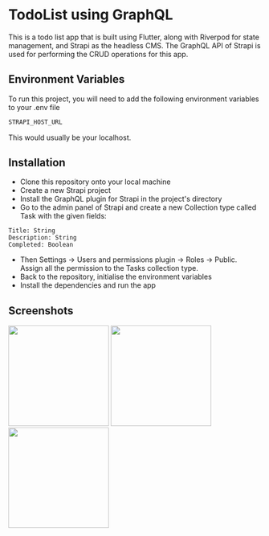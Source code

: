 
# TodoList using GraphQL

This is a todo list app that is built using Flutter, along with Riverpod for state management, and Strapi as the headless CMS. The GraphQL API of Strapi is used for performing the CRUD operations for this app.



## Environment Variables

To run this project, you will need to add the following environment variables to your .env file

```bash
STRAPI_HOST_URL
```
This would usually be your localhost.



## Installation

- Clone this repository onto your local machine
- Create a new Strapi project
- Install the GraphQL plugin for Strapi in the project's directory
- Go to the admin panel of Strapi and create a new Collection type called Task with the given fields:
```
Title: String
Description: String
Completed: Boolean
```
-  Then Settings -> Users and permissions plugin -> Roles -> Public. Assign all the permission to the Tasks collection type.
- Back to the repository, initialise the environment variables
- Install the dependencies and run the app


## Screenshots
<img src=https://github.com/user-attachments/assets/cad674d8-48ad-4ef6-8844-4161ebe51b9d width=200px/>
<img src=https://github.com/user-attachments/assets/8d4f895e-6593-4342-9286-fe64698d18be width=200px/>
<img src=https://github.com/user-attachments/assets/767bcd6f-9d25-497f-b44b-82013dec12fe width=200px/>
